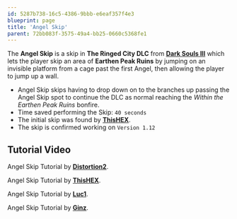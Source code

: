 ```yaml
---
id: 5287b738-16c5-4386-9bbb-e6eaf357f4e3
blueprint: page
title: 'Angel Skip'
parent: 72bb083f-3575-49a4-bb25-0660c5368fe1
---
```

The **Angel Skip** is a skip in **The Ringed City DLC** from [**Dark Souls III**](/darksouls3) which lets the player skip an area of **Earthen Peak Ruins** by jumping on an invisible platform from a cage past the first Angel, then allowing the player to jump up a wall.

- Angel Skip skips having to drop down on to the branches up passing the Angel Skip spot to continue the DLC as normal reaching the *Within the Earthen Peak Ruins* bonfire.
- Time saved performing the Skip: `40 seconds`
- The initial skip was found by [**ThisHEX**](//youtube.com/channel/UCgmq4h643S5tc6_qPYdUIgw).
- The skip is confirmed working on `Version 1.12`

## Tutorial Video

Angel Skip Tutorial by [**Distortion2**](//youtube.com/watch?v=E2zVG3u38HI).

Angel Skip Tutorial by [**ThisHEX**](//youtube.com/watch?v=KVCGaX-x_QIPYdUIgw).

Angel Skip Tutorial by [**Luc1**](//youtube.com/watch?v=bLNfib1adIY).

Angel Skip Tutorial by [**Ginz**](//youtube.com/watch?v=ducUr6e0Xsg).
